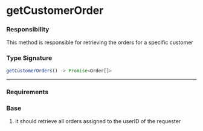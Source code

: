 # getCustomerOrder

### Responsibility
This method is responsible for retrieving the orders
for a specific customer

### Type Signature
```ts
getCustomerOrders() -> Promise<Order[]>
```

---
### Requirements

### Base
1. it should retrieve all orders assigned to the userID of the requester

